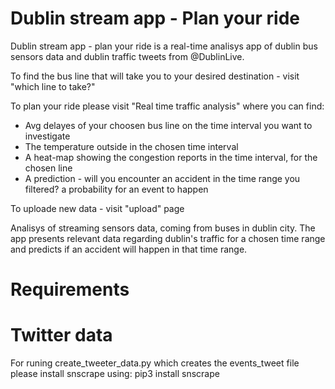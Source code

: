 # Dublin stream app - Plan your ride
Dublin stream app - plan your ride is a real-time analisys app of dublin bus sensors data and dublin traffic tweets from @DublinLive.

To find the bus line that will take you to your desired destination - visit "which line to take?"

To plan your ride please visit "Real time traffic analysis" where you can find:
 - Avg delayes of your choosen bus line on the time interval you want to investigate 
 - The temperature outside in the chosen time interval
 - A heat-map showing the congestion reports in the time interval, for the chosen line
 - A prediction - will you encounter an accident in the time range you filtered? a probability for an event to happen

To uploade new data - visit "upload" page


 Analisys of streaming sensors data, coming from buses in dublin city. The app presents relevant data regarding dublin's traffic for a chosen time range and predicts if an accident will happen in that time range.

# Requirements

# Twitter data
For runing create_tweeter_data.py which creates the events_tweet file please install snscrape using: pip3 install snscrape
